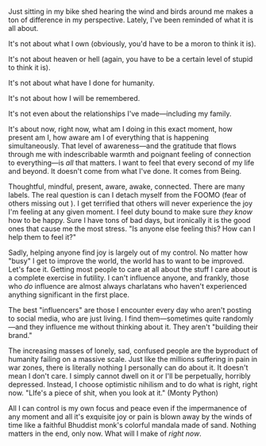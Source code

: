 Just sitting in my bike shed hearing the wind and birds around me makes a ton of difference in my perspective. Lately, I've been reminded of what it is all about.

It's not about what I own (obviously, you'd have to be a moron to think it is).

It's not about heaven or hell (again, you have to be a certain level of stupid to think it is).

It's not about what have I done for humanity. 

It's not about how I will be remembered.

It's not even about the relationships I've made—including my family.

It's about now, right now, what am I doing in this exact moment, how present am I, how aware am I of everything that is happening simultaneously.  That level of awareness—and the gratitude that flows through me with indescribable warmth and poignant feeling of connection to everything—is *all* that matters. I want to feel that every second of my life and beyond. It doesn't come from what I've done. It comes from Being.

Thoughtful, mindful, present, aware, awake, connected. There are many labels. The real question is can I detach myself from the FOOMO (fear of others missing out ). I get terrified that others will never experience the joy I'm feeling at any given moment. I feel duty bound to make sure *they know* how to be happy. Sure I have tons of bad days, but ironically it is the good ones that cause me the most stress. "Is anyone else feeling this? How can I help them to feel it?" 

Sadly, helping anyone find joy is largely out of my control. No matter how "busy" I get to improve the world, the world has to want to be improved. Let's face it. Getting most people to care at all about the stuff I care about is a complete exercise in futility. I can't influence anyone, and frankly, those who *do* influence are almost always charlatans who haven't experienced anything significant in the first place.

The best "influencers" are those I encounter every day who aren't posting to social media, who are just living. I  find them—sometimes quite randomly—and they influence me without thinking about it. They aren't "building their brand." 

The increasing masses of lonely, sad, confused people are the byproduct of humanity failing on a massive scale. Just like the millions suffering in pain in war zones, there is literally nothing I personally can do about it. It doesn't mean I don't care. I simply cannot dwell on it or I'll be perpetually, horribly depressed. Instead, I choose optimistic nihilism and to do what is right, right now. "LIfe's a piece of shit, when you look at it." (Monty Python)

All I can control is my own focus and peace even if the impermanence of any moment and all it's exquisite joy or pain is blown away by the winds of time like a faithful Bhuddist monk's colorful mandala made of sand. Nothing matters in the end, only now. What will I make of *right now*.